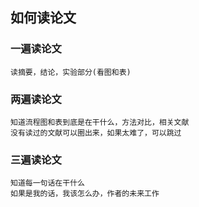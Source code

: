 ## 如何读论文

### 一遍读论文
    读摘要，结论，实验部分(看图和表)

### 两遍读论文
    知道流程图和表到底是在干什么，方法对比，相关文献
    没有读过的文献可以圈出来，如果太难了，可以跳过

### 三遍读论文
    知道每一句话在干什么
    如果是我的话，我该怎么办，作者的未来工作
